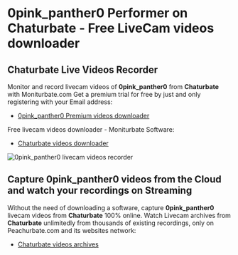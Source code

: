 # 0pink_panther0 Performer on Chaturbate - Free LiveCam videos downloader

## Chaturbate Live Videos Recorder

Monitor and record livecam videos of **0pink_panther0** from **Chaturbate** with Moniturbate.com
Get a premium trial for free by just and only registering with your Email address:
* [0pink_panther0 Premium videos downloader](https://moniturbate.com/request-demo-licence-key.html)

Free livecam videos downloader - Moniturbate Software:
* [Chaturbate videos downloader](https://moniturbate.com/moniturbate-download-software.html)

![0pink_panther0 livecam videos recorder](https://peachurnet.com/templates/moniturbate-software.png)


## Capture 0pink_panther0 videos from the Cloud and watch your recordings on Streaming

Without the need of downloading a software, capture **0pink_panther0** livecam videos from **Chaturbate** 100% online.
Watch Livecam archives from **Chaturbate** unlimitedly from thousands of existing recordings, only on Peachurbate.com and its websites network:
* [Chaturbate videos archives](https://peachurnet.com/)